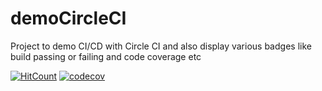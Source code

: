 # demoCircleCI

Project to demo CI/CD with Circle CI and also display various badges like build passing or failing and code coverage etc

[![HitCount](http://hits.dwyl.io/AadiMehta/demoCircleCI.svg)](http://hits.dwyl.io/AadiMehta/demoCircleCI) [![codecov](https://codecov.io/gh/AadiMehta/demoCircleCI/branch/development/graph/badge.svg?token=yJgy3kVYpO)](https://codecov.io/gh/AadiMehta/demoCircleCI)
